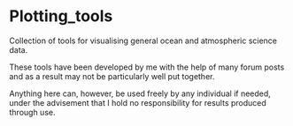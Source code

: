 # Plotting_tools
Collection of tools for visualising general ocean and atmospheric science data.

These tools have been developed by me with the help of many forum posts and as a result may not be particularly well put together.

Anything here can, however, be used freely by any individual if needed, under the advisement that I hold no responsibility for results produced through use.
